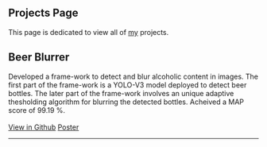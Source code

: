 ## Projects Page

This page is dedicated to view all of [my](https://github.com/siddarth-c) projects.

## Beer Blurrer
Developed a frame-work to detect and blur alcoholic content in images. The first part of the frame-work is a YOLO-V3 model deployed to detect beer bottles. The later part of the frame-work involves an unique adaptive thesholding algorithm for blurring the detected bottles. Acheived a MAP score of 99.19 %. <br> <br> 
[View in Github](https://github.com/siddarth-c/Digital-Image-Processing)
[Poster](https://raw.githubusercontent.com/siddarth-c/Digital-Image-Processing/main/Poster.png)

***
